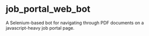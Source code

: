 # job_portal_web_bot
A Selenium-based bot for navigating through PDF documents on a javascript-heavy job portal page.
